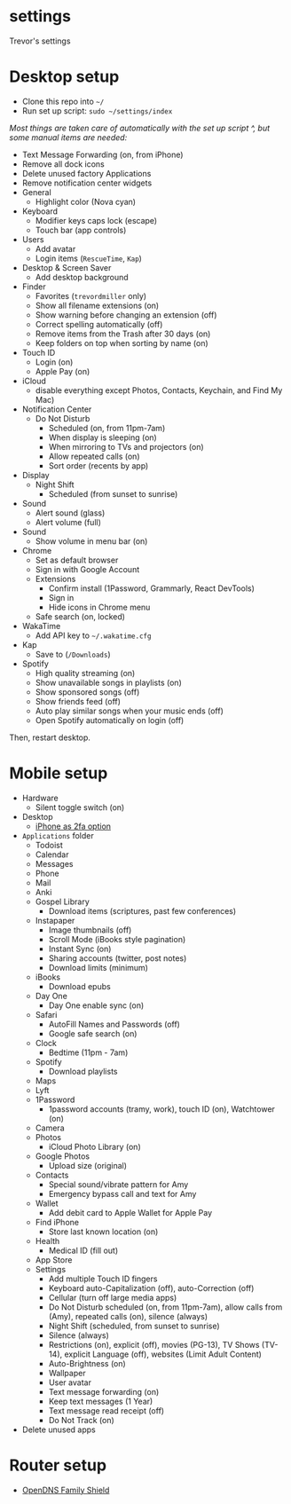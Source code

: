 # settings

Trevor's settings

# Desktop setup

- Clone this repo into `~/`
- Run set up script: `sudo ~/settings/index`

_Most things are taken care of automatically with the set up script ^, but some manual items are needed:_

- Text Message Forwarding (on, from iPhone)
- Remove all dock icons
- Delete unused factory Applications
- Remove notification center widgets
- General
  - Highlight color (Nova cyan)
- Keyboard
  - Modifier keys caps lock (escape)
  - Touch bar (app controls)
- Users
  - Add avatar
  - Login items (`RescueTime`, `Kap`)
- Desktop & Screen Saver
  - Add desktop background
- Finder
  - Favorites (`trevordmiller` only)
  - Show all filename extensions (on)
  - Show warning before changing an extension (off)
  - Correct spelling automatically (off)
  - Remove items from the Trash after 30 days (on)
  - Keep folders on top when sorting by name (on)
- Touch ID
  - Login (on)
  - Apple Pay (on)
- iCloud
  - disable everything except Photos, Contacts, Keychain, and Find My Mac)
- Notification Center
  - Do Not Disturb
    - Scheduled (on, from 11pm-7am)
    - When display is sleeping (on)
    - When mirroring to TVs and projectors (on)
    - Allow repeated calls (on)
    - Sort order (recents by app)
- Display
  - Night Shift
    - Scheduled (from sunset to sunrise)
- Sound
  - Alert sound (glass)
  - Alert volume (full)
- Sound
  - Show volume in menu bar (on)
- Chrome
  - Set as default browser
  - Sign in with Google Account
  - Extensions
    - Confirm install (1Password, Grammarly, React DevTools)
    - Sign in
    - Hide icons in Chrome menu
  - Safe search (on, locked)
- WakaTime
  - Add API key to `~/.wakatime.cfg`
- Kap
  - Save to (`/Downloads`)
- Spotify
  - High quality streaming (on)
  - Show unavailable songs in playlists (on)
  - Show sponsored songs (off)
  - Show friends feed (off)
  - Auto play similar songs when your music ends (off)
  - Open Spotify automatically on login (off)

Then, restart desktop.

# Mobile setup

- Hardware
  - Silent toggle switch (on)
- Desktop
  - [iPhone as 2fa option](https://appleid.apple.com)
- `Applications` folder
  - Todoist
  - Calendar
  - Messages
  - Phone
  - Mail
  - Anki
  - Gospel Library
    - Download items (scriptures, past few conferences)
  - Instapaper
    - Image thumbnails (off)
    - Scroll Mode (iBooks style pagination)
    - Instant Sync (on)
    - Sharing accounts (twitter, post notes)
    - Download limits (minimum)
  - iBooks
    - Download epubs
  - Day One
    - Day One enable sync (on)
  - Safari
    - AutoFill Names and Passwords (off)
    - Google safe search (on)
  - Clock
    - Bedtime (11pm - 7am)
  - Spotify
    - Download playlists
  - Maps
  - Lyft
  - 1Password
    - 1password accounts (tramy, work), touch ID (on), Watchtower (on)
  - Camera
  - Photos
    - iCloud Photo Library (on)
  - Google Photos
    - Upload size (original)
  - Contacts
    - Special sound/vibrate pattern for Amy
    - Emergency bypass call and text for Amy
  - Wallet
    - Add debit card to Apple Wallet for Apple Pay
  - Find iPhone
    - Store last known location (on)
  - Health
    - Medical ID (fill out)
  - App Store
  - Settings
    - Add multiple Touch ID fingers
    - Keyboard auto-Capitalization (off), auto-Correction (off)
    - Cellular (turn off large media apps)
    - Do Not Disturb scheduled (on, from 11pm-7am), allow calls from (Amy), repeated calls (on), silence (always)
    - Night Shift (scheduled, from sunset to sunrise)
    - Silence (always)
    - Restrictions (on), explicit (off), movies (PG-13), TV Shows (TV-14), explicit Language (off), websites (Limit Adult Content)
    - Auto-Brightness (on)
    - Wallpaper
    - User avatar
    - Text message forwarding (on)
    - Keep text messages (1 Year)
    - Text message read receipt (off)
    - Do Not Track (on)
- Delete unused apps

# Router setup

- [OpenDNS Family Shield](https://www.opendns.com/setupguide/?url=familyshield)
